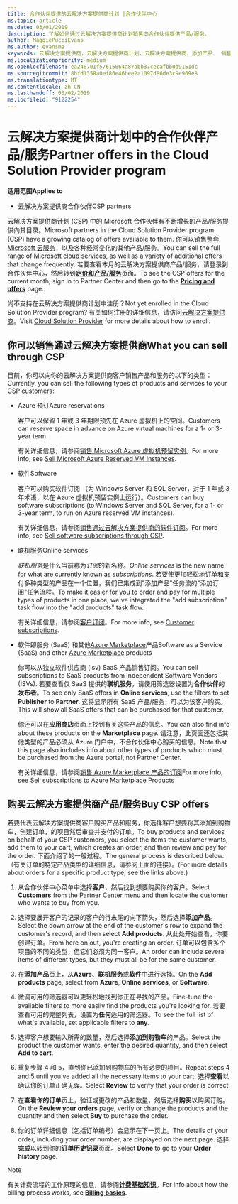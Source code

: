 ```yaml
---
title: 合作伙伴提供的云解决方案提供商计划 |合作伙伴中心
ms.topic: article
ms.date: 03/01/2019
description: 了解如何通过云解决方案提供商计划销售向合作伙伴提供产品/服务。
author: MaggiePucciEvans
ms.author: evansma
keywords: 云解决方案提供商，云解决方案提供商计划，云解决方案提供商，添加产品、 销售给客户，合作伙伴产品/服务，云解决方案提供商产品/服务，基于云的服务，Azure，Office 365，Dynamics，CSP 合作伙伴销售云解决方案提供商，Azure RI，Azure 预留虚拟机实例，Azure预订、 联机服务，订阅软件 AHUB、 Azure 上的 SQL Server、 Windows Server 上的客户的 Azure，订阅
ms.localizationpriority: medium
ms.openlocfilehash: ea246701f57615064a87abb37cecafbb0d9151dc
ms.sourcegitcommit: 8bfd1358a0ef86e46bee2a1097d86de3c9e969e8
ms.translationtype: MT
ms.contentlocale: zh-CN
ms.lasthandoff: 03/02/2019
ms.locfileid: "9122254"
---
```

# <a name="partner-offers-in-the-cloud-solution-provider-program"></a><span data-ttu-id="91aef-104">云解决方案提供商计划中的合作伙伴产品/服务</span><span class="sxs-lookup"><span data-stu-id="91aef-104">Partner offers in the Cloud Solution Provider program</span></span> 

**<span data-ttu-id="91aef-105">适用范围</span><span class="sxs-lookup"><span data-stu-id="91aef-105">Applies to</span></span>**

-  <span data-ttu-id="91aef-106">云解决方案提供商合作伙伴</span><span class="sxs-lookup"><span data-stu-id="91aef-106">CSP partners</span></span>

<span data-ttu-id="91aef-107">云解决方案提供商计划 (CSP) 中的 Microsoft 合作伙伴有不断增长的产品/服务提供向其目录。</span><span class="sxs-lookup"><span data-stu-id="91aef-107">Microsoft partners in the Cloud Solution Provider program (CSP) have a growing catalog of offers available to them.</span></span> <span data-ttu-id="91aef-108">你可以销售整套 [Microsoft 云服务](https://partner.microsoft.com/cloud-solution-provider/products-and-services)，以及各种经常变化的其他产品/服务。</span><span class="sxs-lookup"><span data-stu-id="91aef-108">You can sell the full range of [Microsoft cloud services](https://partner.microsoft.com/cloud-solution-provider/products-and-services), as well as a variety of additional offers that change frequently.</span></span> <span data-ttu-id="91aef-109">若要查看本月的云解决方案提供商产品/服务，请登录到合作伙伴中心，然后转到[**定价和产品/服务**](https://partnercenter.microsoft.com/pcv/sales)页面。</span><span class="sxs-lookup"><span data-stu-id="91aef-109">To see the CSP offers for the current month, sign in to Partner Center and then go to the [**Pricing and offers**](https://partnercenter.microsoft.com/pcv/sales) page.</span></span>  

<span data-ttu-id="91aef-110">尚不支持在云解决方案提供商计划中注册？</span><span class="sxs-lookup"><span data-stu-id="91aef-110">Not yet enrolled in the Cloud Solution Provider program?</span></span> <span data-ttu-id="91aef-111">有关如何注册的详细信息，请访问[云解决方案提供商](https://partner.microsoft.com/cloud-solution-provider)。</span><span class="sxs-lookup"><span data-stu-id="91aef-111">Visit [Cloud Solution Provider](https://partner.microsoft.com/cloud-solution-provider) for more details about how to enroll.</span></span> 

## <a name="what-you-can-sell-through-csp"></a><span data-ttu-id="91aef-112">你可以销售通过云解决方案提供商</span><span class="sxs-lookup"><span data-stu-id="91aef-112">What you can sell through CSP</span></span>

<span data-ttu-id="91aef-113">目前，你可以向你的云解决方案提供商客户销售产品和服务的以下的类型：</span><span class="sxs-lookup"><span data-stu-id="91aef-113">Currently, you can sell the following types of products and services to your CSP customers:</span></span>

- <span data-ttu-id="91aef-114">Azure 预订</span><span class="sxs-lookup"><span data-stu-id="91aef-114">Azure reservations</span></span><br> 

    <span data-ttu-id="91aef-115">客户可以保留 1 年或 3 年期限预先在 Azure 虚拟机上的空间。</span><span class="sxs-lookup"><span data-stu-id="91aef-115">Customers can reserve space in advance on Azure virtual machines for a 1- or 3-year term.</span></span><br>
    
    <span data-ttu-id="91aef-116">有关详细信息，请参阅[销售 Microsoft Azure 虚拟机预留实例](azure-reservations.md)。</span><span class="sxs-lookup"><span data-stu-id="91aef-116">For more info, see [Sell Microsoft Azure Reserved VM Instances](azure-reservations.md).</span></span>

- <span data-ttu-id="91aef-117">软件</span><span class="sxs-lookup"><span data-stu-id="91aef-117">Software</span></span><br>

    <span data-ttu-id="91aef-118">客户可以购买软件订阅 （为 Windows Server 和 SQL Server，对于 1 年或 3 年术语，以在 Azure 虚拟机预留实例上运行）。</span><span class="sxs-lookup"><span data-stu-id="91aef-118">Customers can buy software subscriptions (to Windows Server and SQL Server, for a 1- or 3-year term, to run on Azure reserved VM instances).</span></span><br>
 
    <span data-ttu-id="91aef-119">有关详细信息，请参阅[销售通过云解决方案提供商的软件订阅](csp-software-subscriptions.md)。</span><span class="sxs-lookup"><span data-stu-id="91aef-119">For more info, see [Sell software subscriptions through CSP](csp-software-subscriptions.md).</span></span>  

- <span data-ttu-id="91aef-120">联机服务</span><span class="sxs-lookup"><span data-stu-id="91aef-120">Online services</span></span><br>

    <span data-ttu-id="91aef-121">*联机服务*是什么当前称为*订阅*的新名称。</span><span class="sxs-lookup"><span data-stu-id="91aef-121">*Online services* is the new name for what are currently known as *subscriptions*.</span></span> <span data-ttu-id="91aef-122">若要使更加轻松地订单和支付多种类型的产品在一个位置，我们已集成到"添加产品"任务流的"添加订阅"任务流程。</span><span class="sxs-lookup"><span data-stu-id="91aef-122">To make it easier for you to order and pay for multiple types of products in one place, we've integrated the "add subscription" task flow into the "add products" task flow.</span></span><br>
    
    <span data-ttu-id="91aef-123">有关详细信息，请参阅[客户订阅](customer-subscriptions.md)。</span><span class="sxs-lookup"><span data-stu-id="91aef-123">For more info, see [Customer subscriptions](customer-subscriptions.md).</span></span>

- <span data-ttu-id="91aef-124">软件即服务 (SaaS) 和其他[Azure Marketplace](https://azuremarketplace.microsoft.com/marketplace)产品</span><span class="sxs-lookup"><span data-stu-id="91aef-124">Software as a Service (SaaS) and other [Azure Marketplace](https://azuremarketplace.microsoft.com/marketplace) products</span></span><br>

    <span data-ttu-id="91aef-125">你可以从独立软件供应商 (Isv) SaaS 产品销售订阅。</span><span class="sxs-lookup"><span data-stu-id="91aef-125">You can sell subscriptions to SaaS products from Independent Software Vendors (ISVs).</span></span> <span data-ttu-id="91aef-126">若要查看仅 SaaS 提供的**联机服务**，请使用筛选器设置为**合作伙伴**的**发布者**。</span><span class="sxs-lookup"><span data-stu-id="91aef-126">To see only SaaS offers in **Online services**, use the filters to set **Publisher** to **Partner**.</span></span> <span data-ttu-id="91aef-127">这将显示所有 SaaS 产品/服务，可以为该客户购买。</span><span class="sxs-lookup"><span data-stu-id="91aef-127">This will show all SaaS offers that can be purchased for that customer.</span></span><br>
    
    <span data-ttu-id="91aef-128">你还可以在**应用商店**页面上找到有关这些产品的信息。</span><span class="sxs-lookup"><span data-stu-id="91aef-128">You can also find info about these products on the **Marketplace** page.</span></span> <span data-ttu-id="91aef-129">请注意，此页面还包括其他类型的产品必须从 Azure 门户中，不合作伙伴中心购买的信息。</span><span class="sxs-lookup"><span data-stu-id="91aef-129">Note that this page also includes info about other types of products which must be purchased from the Azure portal, not Partner Center.</span></span><br>

    <span data-ttu-id="91aef-130">有关详细信息，请参阅[销售 Azure Marketplace 产品的订阅](sell-marketplace-products.md)</span><span class="sxs-lookup"><span data-stu-id="91aef-130">For more info, see [Sell subscriptions to Azure Marketplace Products](sell-marketplace-products.md)</span></span>


## <a name="buy-csp-offers"></a><span data-ttu-id="91aef-131">购买云解决方案提供商产品/服务</span><span class="sxs-lookup"><span data-stu-id="91aef-131">Buy CSP offers</span></span>

<span data-ttu-id="91aef-132">若要代表云解决方案提供商客户购买产品和服务，你选择客户想要将其添加到购物车，创建订单，的项目然后审查并支付的订单。</span><span class="sxs-lookup"><span data-stu-id="91aef-132">To buy products and services on behalf of your CSP customers, you select the items the customer wants, add them to your cart, which creates an order, and then review and pay for the order.</span></span> <span data-ttu-id="91aef-133">下面介绍了的一般过程。</span><span class="sxs-lookup"><span data-stu-id="91aef-133">The general process is described below.</span></span> <span data-ttu-id="91aef-134">（有关订单的特定产品类型的详细信息，请参阅上面的链接）。</span><span class="sxs-lookup"><span data-stu-id="91aef-134">(For more details about orders for a specific product type, see the links above.)</span></span>

1. <span data-ttu-id="91aef-135">从合作伙伴中心菜单中选择**客户**，然后找到想要购买你的客户。</span><span class="sxs-lookup"><span data-stu-id="91aef-135">Select **Customers** from the Partner Center menu and then locate the customer who wants to buy from you.</span></span> 

2. <span data-ttu-id="91aef-136">选择要展开客户的记录的客户的行末尾的向下箭头，然后选择**添加产品**。</span><span class="sxs-lookup"><span data-stu-id="91aef-136">Select the down arrow at the end of the customer's row to expand the customer's record, and then select **Add products**.</span></span> <span data-ttu-id="91aef-137">从此处开始查看，你要创建订单。</span><span class="sxs-lookup"><span data-stu-id="91aef-137">From here on out, you're creating an order.</span></span> <span data-ttu-id="91aef-138">订单可以包含多个项目的不同的类型，但它们必须为同一客户。</span><span class="sxs-lookup"><span data-stu-id="91aef-138">An order can include several items of different types, but they must all be for the same customer.</span></span>

3. <span data-ttu-id="91aef-139">在**添加产品**页上，从**Azure**、**联机服务**或**软件**中进行选择。</span><span class="sxs-lookup"><span data-stu-id="91aef-139">On the **Add products** page, select from **Azure**, **Online services**, or **Software**.</span></span>

4. <span data-ttu-id="91aef-140">微调可用的筛选器可以更轻松地找到你正在寻找的产品。</span><span class="sxs-lookup"><span data-stu-id="91aef-140">Fine-tune the available filters to more easily find the products you're looking for.</span></span> <span data-ttu-id="91aef-141">若要查看可用的完整列表，设置为**任何**适用的筛选器。</span><span class="sxs-lookup"><span data-stu-id="91aef-141">To see the full list of what's available, set applicable filters to **any**.</span></span> 

5. <span data-ttu-id="91aef-142">选择客户想要输入所需的数量，然后选择**添加到购物车**的产品。</span><span class="sxs-lookup"><span data-stu-id="91aef-142">Select the product the customer wants, enter the desired quantity, and then select **Add to cart**.</span></span>

6. <span data-ttu-id="91aef-143">重复步骤 4 和 5，直到你已添加到购物车的所有必要的项目。</span><span class="sxs-lookup"><span data-stu-id="91aef-143">Repeat steps 4 and 5 until you’ve added all the necessary items to your cart.</span></span> <span data-ttu-id="91aef-144">选择**查看**以确认你的订单正确无误。</span><span class="sxs-lookup"><span data-stu-id="91aef-144">Select **Review** to verify that your order is correct.</span></span>  

7. <span data-ttu-id="91aef-145">在**查看你的订单**页上，验证或更改的产品和数量，然后选择**购买**以购买订购。</span><span class="sxs-lookup"><span data-stu-id="91aef-145">On the **Review your orders** page, verify or change the products and the quantity and then select **Buy** to purchase the order.</span></span> 

8. <span data-ttu-id="91aef-146">你的订单详细信息（包括订单编号）会显示在下一页上。</span><span class="sxs-lookup"><span data-stu-id="91aef-146">The details of your order, including your order number, are displayed on the next page.</span></span> <span data-ttu-id="91aef-147">选择**完成**以转到你的**订单历史记录**页面。</span><span class="sxs-lookup"><span data-stu-id="91aef-147">Select **Done** to go to your **Order history** page.</span></span> 

> [!NOTE]
> <span data-ttu-id="91aef-148">有关计费流程的工作原理的信息，请参阅[**计费基础知识**](https://docs.microsoft.com/en-us/partner-center/billing-basics)。</span><span class="sxs-lookup"><span data-stu-id="91aef-148">For info about how the billing process works, see [**Billing basics**](https://docs.microsoft.com/en-us/partner-center/billing-basics).</span></span>


